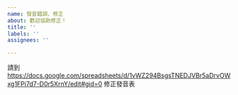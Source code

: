 ```yaml
---
name: 發音錯誤、修正
about: 歡迎協助修正！
title: ''
labels: ''
assignees: ''

---
```


請到 https://docs.google.com/spreadsheets/d/1vWZ294BsgsTNEDJVBr5aDrvOWxg1FPi7d7-D0r5XrnY/edit#gid=0 修正發音表
